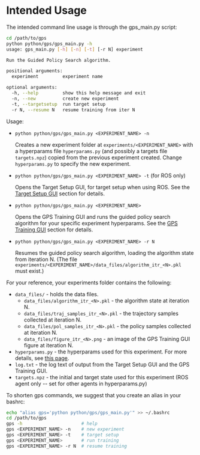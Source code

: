Intended Usage
==============

The intended command line usage is through the gps_main.py script:
```sh
cd /path/to/gps
python python/gps/gps_main.py -h
usage: gps_main.py [-h] [-n] [-t] [-r N] experiment

Run the Guided Policy Search algorithm.

positional arguments:
  experiment         experiment name

optional arguments:
  -h, --help         show this help message and exit
  -n, --new          create new experiment
  -t, --targetsetup  run target setup
  -r N, --resume N   resume training from iter N
```
Usage:
* `python python/gps/gps_main.py <EXPERIMENT_NAME> -n`

  Creates a new experiment folder at  `experiments/<EXPERIMENT_NAME>` with a hyperparams file `hyperparams.py` (and possibly a targets file `targets.npz`) copied from the previous experiment created. Change `hyperparams.py` to specify the new experiment.

* `python python/gps/gps_main.py <EXPERIMENT_NAME> -t` (for ROS only)

  Opens the Target Setup GUI, for target setup when using ROS. See the [Target Setup GUI](gui.html#target-setup-gui-for-ros-only) section for details.

* `python python/gps/gps_main.py <EXPERIMENT_NAME>`

  Opens the GPS Training GUI and runs the guided policy search algorithm for your specific experiment hyperparams. See the [GPS Training GUI](gui.html#gps-training-gui) section for details.

* `python python/gps/gps_main.py <EXPERIMENT_NAME> -r N`

  Resumes the guided policy search algorithm, loading the algorithm state from iteration N. (The file `experiments/<EXPERIMENT_NAME>/data_files/algorithm_itr_<N>.pkl` must exist.)


For your reference, your experiments folder contains the following:

  * `data_files/` - holds the data files.
    * `data_files/algorithm_itr_<N>.pkl` - the algorithm state at iteration N.
    * `data_files/traj_samples_itr_<N>.pkl` - the trajectory samples collected at iteration N.
    * `data_files/pol_samples_itr_<N>.pkl` - the policy samples collected at iteration N.
    * `data_files/figure_itr_<N>.png` - an image of the GPS Training GUI figure at iteration N.
  * `hyperparams.py` - the hyperparams used for this experiment. For more details, see [this page](hyperparams.html).
  * `log.txt` - the log text of output from the Target Setup GUI and the GPS Training GUI.
  * `targets.npz` - the initial and target state used for this experiment (ROS agent only -- set for other agents in hyperparams.py)

To shorten gps commands, we suggest that you create an alias in your bashrc:
```sh
echo "alias gps='python python/gps/gps_main.py'" >> ~/.bashrc
cd /path/to/gps
gps -h                      # help
gps <EXPERIMENT_NAME> -n    # new experiment
gps <EXPERIMENT_NAME> -t    # target setup
gps <EXPERIMENT_NAME>       # run training
gps <EXPERIMENT_NAME> -r N  # resume training
```
